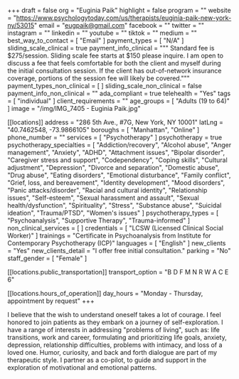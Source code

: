 +++
draft = false
org = "Euginia Paik"
highlight = false
program = ""
website = "https://www.psychologytoday.com/us/therapists/euginia-paik-new-york-ny/53015"
email = "eugpaik@gmail.com"
facebook = ""
twitter = ""
instagram = ""
linkedin = ""
youtube = ""
tiktok = ""
medium = ""
best_way_to_contact = [ "Email" ]
payment_types = [ "N/A" ]
sliding_scale_clinical = true
payment_info_clinical = """
Standard fee is $275/session.
Sliding scale fee starts at $150 please inquire. 
I am open to discuss a fee that feels comfortable for both the client and myself during the initial consultation session. If the client has out-of-network insurance coverage, portions of the session fee will likely be covered."""
payment_types_non_clinical = [ ]
sliding_scale_non_clinical = false
payment_info_non_clinical = ""
ada_compliant = true
telehealth = "Yes"
tags = [ "individual" ]
client_requirements = ""
age_groups = [ "Adults (19 to 64)" ]
image = "/img/IMG_7405 - Euginia Paik.jpg"

[[locations]]
address = "286 5th Ave., #7G, New York, NY 10001"
latLng = "40.7462548, -73.9866105"
boroughs = [ "Manhattan", "Online" ]
phone_number = ""
services = [ "Psychotherapy" ]
psychotherapy = true
psychotherapy_specialties = [
  "Addiction/recovery",
  "Alcohol abuse",
  "Anger management",
  "Anxiety",
  "ADHD",
  "Attachment issues",
  "Bipolar disorder",
  "Caregiver stress and support",
  "Codependency",
  "Coping skills",
  "Cultural adjustment",
  "Depression",
  "Divorce and separation",
  "Domestic abuse",
  "Drug abuse",
  "Eating disorders",
  "Emotional disturbance",
  "Family conflict",
  "Grief, loss, and bereavement",
  "Identity development",
  "Mood disorders",
  "Panic attacks/disorder",
  "Racial and cultural identity",
  "Relationship issues",
  "Self-esteem",
  "Sexual harassment and assault",
  "Sexual health/dysfunction",
  "Spirituality",
  "Stress",
  "Substance abuse",
  "Suicidal ideation",
  "Trauma/PTSD",
  "Women's issues"
]
psychotherapy_types = [ "Psychoanalysis", "Supportive Therapy", "Trauma-informed" ]
non_clinical_services = [ ]
credentials = [ "LCSW (Licensed Clinical Social Worker)" ]
trainings = "Certificate in Psychoanalysis from Institute for Contemporary Psychotherapy (ICP)"
languages = [ "English" ]
new_clients = "Yes"
new_clients_detail = "I offer free initial consultation."
parking = "No"
staff_gender = [ "Female" ]

  [[locations.public_transportation]]
  transport_option = "B D F M N R W A C E 6"

  [[locations.hours_of_operation]]
  day_hours = "Monday - Thursday, appointment by request"
+++

I believe that the wish to understand oneself takes a lot of courage. I feel honored to join patients as they embark on a journey of self-exploration. I have a range of interests in addressing "problems of living", such as: life transitions, work and career, formulating and prioritizing life goals, anxiety, depression, relationship difficulties, problems with intimacy, and loss of a loved one. Humor, curiosity, and back and forth dialogue are part of my therapeutic style. I partner as a co-pilot, to guide and support in the exploration of motivational and emotional patterns.
